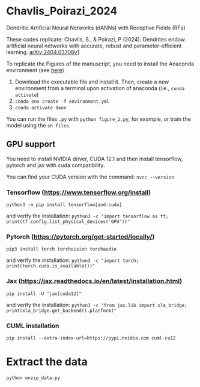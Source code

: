 # Chavlis_Poirazi_2024
Dendritic Artificial Neural Networks (dANNs) with Receptive Fields (RFs)

These codes replicate: Chavlis, S., & Poirazi, P (2024). Dendrites endow artificial neural networks with accurate, robust and parameter-efficient learning. [arXiv:2404.03708v1](https://arxiv.org/abs/2404.03708v1)

To replicate the Figures of the manuscript, you need to install the Anaconda environment (see [here](https://www.anaconda.com/download/))

1. Download the executable file and install it. Then, create a new environment from a terminal upon activation of anaconda (i.e., ```conda activate```)
2. ```conda env create -f environment.yml```
3. ```conda activate dann```

You can run the files `.py` with `python figure_2.py`, for example, or train the model using the `sh files`.


## **GPU support**
You need to install NVIDIA driver, CUDA 12.1 and then install tensorflow, pytorch and jax with cuda compatibility.

You can find your CUDA version with the command:
```nvcc --version```

### Tensorflow (https://www.tensorflow.org/install)
```python3 -m pip install tensorflow[and-cuda]```

and verify the installation: 
```python3 -c "import tensorflow as tf; print(tf.config.list_physical_devices('GPU'))"```

### Pytorch (https://pytorch.org/get-started/locally/)
```pip3 install torch torchvision torchaudio```

and verify the installation: 
```python3 -c "import torch; print(torch.cuda.is_available())"```

### Jax (https://jax.readthedocs.io/en/latest/installation.html)
```pip install -U "jax[cuda12]"```

and verify the installation: 
```python3 -c "from jax.lib import xla_bridge; print(xla_bridge.get_backend().platform)"```

### CUML installation 
```pip install --extra-index-url=https://pypi.nvidia.com cuml-cu12```

# Extract the data
```python unzip_data.py```
